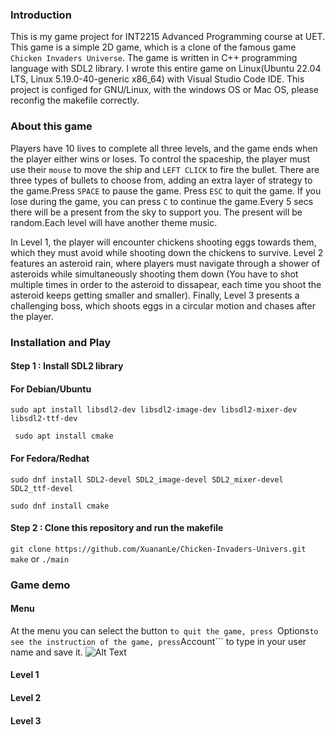 ### Introduction
This is my game project for INT2215 Advanced Programming course at UET. This game is a simple 2D game, which is a clone of the famous game `Chicken Invaders Universe`. The game is written in C++ programming language with SDL2 library. I wrote this entire game on Linux(Ubuntu 22.04 LTS, Linux 5.19.0-40-generic x86_64) with Visual Studio Code IDE. This project is configed for GNU/Linux, with the windows OS or Mac OS, please reconfig the makefile correctly.

### About this game 
Players have 10 lives to complete all three levels, and the game ends when the player either wins or loses. To control the spaceship, the player must use their ```mouse``` to move the ship and ```LEFT CLICK``` to fire the bullet. There are three types of bullets to choose from, adding an extra layer of strategy to the game.Press  ```SPACE``` to pause the game. Press ```ESC``` to quit the game. If you lose during the game, you can press ```C``` to continue the game.Every 5 secs there will be a present from the sky to support you. The present will be random.Each level will have another theme music.


In  Level 1, the player will encounter chickens shooting eggs towards them, which they must avoid while shooting down the chickens to survive. Level 2 features an asteroid rain, where players must navigate through a shower of asteroids while simultaneously shooting them down (You have to shot multiple times in order to the asteroid to dissapear, each time you shoot the asteroid keeps getting smaller and smaller). 
Finally, Level 3 presents a challenging boss, which shoots eggs in a circular motion and chases after the player.

### Installation and Play
#### Step 1 : Install SDL2 library

#### For Debian/Ubuntu
```sudo apt install libsdl2-dev libsdl2-image-dev libsdl2-mixer-dev libsdl2-ttf-dev```

``` sudo apt install cmake```

#### For Fedora/Redhat
```sudo dnf install SDL2-devel SDL2_image-devel SDL2_mixer-devel SDL2_ttf-devel```

```sudo dnf install cmake```

#### Step 2 : Clone this repository and run the makefile
```git clone https://github.com/XuananLe/Chicken-Invaders-Univers.git```
```make``` or ```./main```

### Game demo

#### Menu 
At the menu you can select the button ```to quit the game, press ```Options``` to see the instruction of the game, press ```Account``` to type in your user name and save it. 
![Alt Text](res/image/logo.png)

#### Level 1



#### Level 2


#### Level 3
